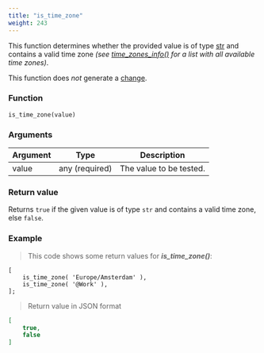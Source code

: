 ```yaml
---
title: "is_time_zone"
weight: 243
---
```


This function determines whether the provided value is of
type [str](../../../data-types/str) and contains a valid time zone *(see [time_zones_info()](../../time_zones_info) for a list with all available time zones)*.

This function does *not* generate a [change](../../../overview/changes).

### Function

`is_time_zone(value)`

### Arguments

Argument | Type | Description
-------- | ---- | -----------
value | any (required) | The value to be tested.

### Return value

Returns `true` if the given value is of type `str` and contains a valid time zone, else `false`.

### Example

> This code shows some return values for ***is_time_zone()***:

```thingsdb,json_response
[
    is_time_zone( 'Europe/Amsterdam' ),
    is_time_zone( '@Work' ),
];
```

> Return value in JSON format

```json
[
    true,
    false
]
```
